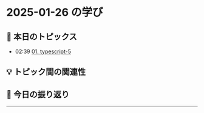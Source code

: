 # 2025-01-26 の学び

## 📝 本日のトピックス

- 02:39 [01. typescript-5](./01-typescript-5/)

## 💡 トピック間の関連性

## 📌 今日の振り返り

---

